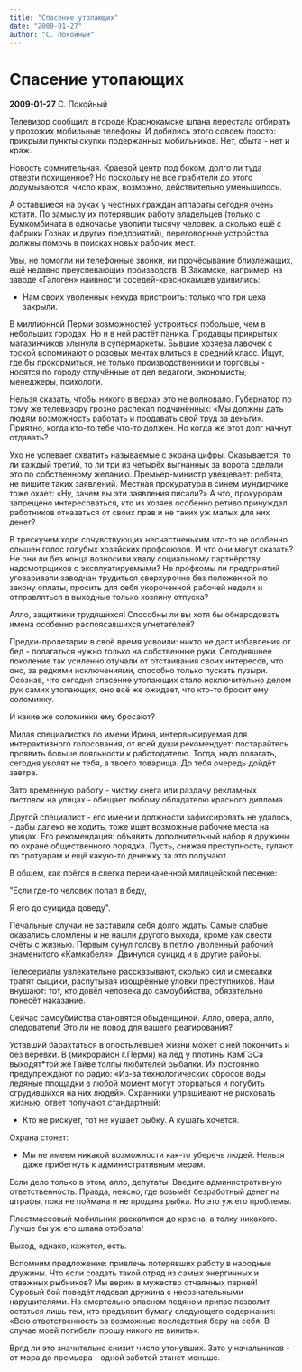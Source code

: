 ```yaml
---
title: "Спасение утопающих"
date: "2009-01-27"
author: "С. Покойный"
---
```


# Спасение утопающих

**2009-01-27** С. Покойный

Телевизор сообщил: в городе Краснокамске шпана перестала отбирать у прохожих мобильные телефоны. И добились этого совсем просто: прикрыли пункты скупки подержанных мобильников. Нет, сбыта - нет и краж.

Новость сомнительная. Краевой центр под боком, долго ли туда отвезти похищенное? Но поскольку не все грабители до этого додумываются, число краж, возможно, действительно уменьшилось.

А оставшиеся на руках у честных граждан аппараты сегодня очень кстати. По замыслу их потерявших работу владельцев (только с Бумкомбината в одночасье уволили тысячу человек, а сколько ещё с фабрики Гознак и других предприятий), переговорные устройства должны помочь в поисках новых рабочих мест.

Увы, не помогли ни телефонные звонки, ни прочёсывание близлежащих, ещё недавно преуспевающих производств. В Закамске, например, на заводе «Галоген» наивности соседей-краснокамцев удивились:

- Нам своих уволенных некуда пристроить: только что три цеха закрыли.

В миллионной Перми возможностей устроиться побольше, чем в небольших городах. Но и в ней растёт паника. Продавцы прикрытых магазинчиков хлынули в супермаркеты. Бывшие хозяева лавочек с тоской вспоминают о розовых мечтах влиться в средний класс. Ищут, где бы прокормиться, не только производственники и торговцы - носятся по городу отлучённые от дел педагоги, экономисты, менеджеры, психологи.

Нельзя сказать, чтобы никого в верхах это не волновало. Губернатор по тому же телевизору грозно распекал подчинённых: «Мы должны дать людям возможность работать и продавать свой труд за деньги». Приятно, когда кто-то тебе что-то должен. Но когда же этот долг начнут отдавать?

Ухо не успевает схватить называемые с экрана цифры. Оказывается, то ли каждый третий, то ли три из четырёх выгнанных за ворота сделали это по собственному желанию. Премьер-министр увещевает: ребята, не пишите таких заявлений. Местная прокуратура в синем мундирчике тоже охает: «Ну, зачем вы эти заявления писали?» А что, прокурорам запрещено интересоваться, кто из хозяев особенно ретиво принуждал работников отказаться от своих прав и не таких уж малых для них денег?

В трескучем хоре сочувствующих несчастненьким что-то не особенно слышен голос голубых хозяйских профсоюзов. И что они могут сказать? Не они ли без конца возносили хвалу социальному партнёрству надсмотрщиков с эксплуатируемыми? Не профкомы ли предприятий уговаривали заводчан трудиться сверхурочно без положенной по закону оплаты, просить для себя укороченной рабочей недели и отправляться в выходные только хозяину отпуска?

Алло, защитники трудящихся! Способны ли вы хотя бы обнародовать имена особенно распоясавшихся угнетателей?

Предки-пролетарии в своё время усвоили: никто не даст избавления от бед - полагаться нужно только на собственные руки. Сегодняшнее поколение так усиленно отучали от отстаивания своих интересов, что оно, за редкими исключениями, способно только пускать пузыри. Осознав, что сегодня спасение утопающих стало исключительно делом рук самих утопающих, оно всё же ожидает, что кто-то бросит ему соломинку.

И какие же соломинки ему бросают?

Милая специалистка по имени Ирина, интервьюируемая для интерактивного голосования, от всей души рекомендует: постарайтесь проявить больше лояльности к работодателю. Тогда, надо полагать, сегодня уволят не тебя, а твоего товарища. До тебя очередь дойдёт завтра.

Зато временную работу - чистку снега или раздачу рекламных листовок на улицах - обещает любому обладателю красного диплома.

Другой специалист - его имени и должности зафиксировать не удалось, - дабы далеко не ходить, тоже ищет возможные рабочие места на улицах. Его рекомендация: объявить дополнительный набор в дружины по охране общественного порядка. Пусть, снижая преступность, гуляют по тротуарам и ещё какую-то денежку за это получают.

В общем, как поётся в слегка переиначенной милицейской песенке:

"Если где-то человек попал в беду,

Я его до суицида доведу".

Печальные случаи не заставили себя долго ждать. Самые слабые оказались сломлены и не нашли другого выхода, кроме как свести счёты с жизнью. Первым сунул голову в петлю уволенный рабочий знаменитого «Камкабеля». Двинулся суицид и в другие районы.

Телесериалы увлекательно рассказывают, сколько сил и смекалки тратят сыщики, распутывая изощрённые уловки преступников. Нам внушают: тот, кто довёл человека до самоубийства, обязательно понесёт наказание.

Сейчас самоубийства становятся обыденщиной. Алло, опера, алло, следователи! Это ли не повод для вашего реагирования?

Уставший барахтаться в опостылевшей жизни может с ней покончить и без верёвки. В (микрорайон г.Перми) на лёд у плотины КамГЭСа выходят*той же Гайве толпы любителей рыбалки. Их постоянно предупреждают по радио: «Из-за технологических сбросов воды ледяные площадки в любой момент могут оторваться и погубить сгрудившихся на них людей». Охранники упрашивают не рисковать жизнью, ответ получают стандартный:

- Кто не рискует, тот не кушает рыбку. А кушать хочется.

Охрана стонет:

- Мы не имеем никакой возможности как-то уберечь людей. Нельзя даже прибегнуть к административным мерам.

Если дело только в этом, алло, депутаты! Введите административную ответственность. Правда, неясно, где возьмёт безработный денег на штрафы, пока не поймана и не продана рыбка. Но это уж его проблемы.

Пластмассовый мобильник раскалился до красна, а толку никакого. Лучше бы уж его шпана отобрала!

Выход, однако, кажется, есть.

Вспомним предложение: привлечь потерявших работу в народные дружины. Что если создать такой отряд из самых энергичных и отважных рыбников? Мы верим в мужество отчаянных парней! Суровый бой поведёт ледовая дружина с несознательными нарушителями. На смертельно опасном ледяном припае позволит остаться лишь тем, кто предъявит бумагу следующего содержания: «Всю ответственность за возможные последствия беру на себя. В случае моей погибели прошу никого не винить».

Вряд ли это значительно снизит число утонувших. Зато у начальников - от мэра до премьера - одной заботой станет меньше.